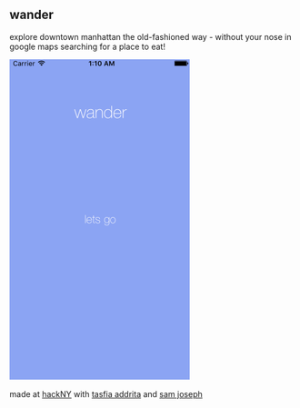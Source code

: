 ## wander

explore downtown manhattan the old-fashioned way - without your nose in google maps searching for a place to eat!

<img src="img/wander.gif">

made at [hackNY](http://hackny-s2016.devpost.com) with [tasfia addrita](http://github.com/tasfiaaddrita) and [sam joseph](http://github.com/samaj94)

